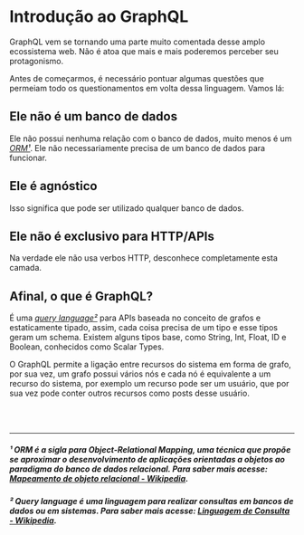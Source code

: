 # Introdução ao GraphQL

GraphQL vem se tornando uma parte muito comentada desse amplo ecossistema web. Não é atoa que mais e mais poderemos perceber seu protagonismo.

Antes de começarmos, é necessário pontuar algumas questões que permeiam todo os questionamentos em volta dessa linguagem. Vamos lá:

## Ele não é um banco de dados

Ele não possui nenhuma relação com o banco de dados, muito menos é um *[ORM¹](https://github.com/guiananias/graphql4noobs/blob/master/content/A%20trabalhar/Introdu%C3%A7%C3%A3o%20ao%20GraphQL.md#-orm-%C3%A9-a-sigla-para-object-relational-mapping-uma-t%C3%A9cnica-que-prop%C3%B5e-se-aproximar-o-desenvolvimento-de-aplica%C3%A7%C3%B5es-orientadas-a-objetos-ao-paradigma-do-banco-de-dados-relacional-para-saber-mais-acesse-mapeamento-de-objeto-relacional---wikipedia)*. Ele não necessariamente precisa de um banco de dados para funcionar.

## Ele é agnóstico

Isso significa que pode ser utilizado qualquer banco de dados.

## Ele não é exclusivo para HTTP/APIs

Na verdade ele não usa verbos HTTP, desconhece completamente esta camada.

## Afinal, o que é GraphQL?

É uma *[query language²](https://github.com/guiananias/graphql4noobs/blob/master/content/1%20-%20Introdu%C3%A7%C3%A3o/1.2%20-%20Introdu%C3%A7%C3%A3o%20ao%20GraphQL.md#-orm-%C3%A9-a-sigla-para-object-relational-mapping-uma-t%C3%A9cnica-que-prop%C3%B5e-se-aproximar-o-desenvolvimento-de-aplica%C3%A7%C3%B5es-orientadas-a-objetos-ao-paradigma-do-banco-de-dados-relacional-para-saber-mais-acesse-mapeamento-de-objeto-relacional---wikipedia)*  para APIs baseada no conceito de grafos e estaticamente tipado, assim, cada coisa precisa de um tipo e esse tipos geram um schema. Existem alguns tipos base, como String, Int, Float, ID e Boolean, conhecidos como Scalar Types.

O GraphQL permite a ligação entre recursos do sistema em forma de grafo, por sua vez, um grafo possui vários nós e cada nó é equivalente a um recurso do sistema, por exemplo um recurso pode ser um usuário, que por sua vez pode conter outros recursos como posts desse usuário.

<br />
<br />

---

##### ¹ ORM é a sigla para Object-Relational Mapping, uma técnica que propõe se aproximar o desenvolvimento de aplicações orientadas a objetos ao paradigma do banco de dados relacional. Para saber mais acesse: [Mapeamento de objeto relacional - Wikipedia](https://pt.wikipedia.org/wiki/Mapeamento_objeto-relacional).

##### ² Query language é uma linguagem para realizar consultas em bancos de dados ou em sistemas. Para saber mais acesse: [Linguagem de Consulta - Wikipedia](https://pt.wikipedia.org/wiki/Linguagem_de_consulta).
